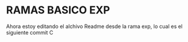# RAMAS BASICO EXP

Ahora estoy editando el alchivo Readme desde la rama exp, lo cual es el siguiente commit C
